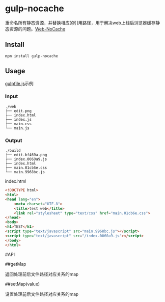 # gulp-nocache

重命名所有静态资源，并替换相应的引用路径，用于解决web上线后浏览器缓存静态资源的问题。[Web-NoCache](https://github.com/Javey/nocache)

## Install

```
npm install gulp-nocache
```

## Usage

[gulpfile.js](https://github.com/Javey/gulp-nocache/blob/master/test/gulpfile.js)示例

### Input

```
./web
├── edit.png
├── index.html
├── index.js
├── main.css
└── main.js
```

### Output

```
./build
├── edit.bf460a.png
├── index.0060a9.js
├── index.html
├── main.01cb6e.css
└── main.9968bc.js
```

index.html

```html
<!DOCTYPE html>
<html>
<head lang="en">
    <meta charset="UTF-8">
    <title>test web</title>
    <link rel="stylesheet" type="text/css" href="main.01cb6e.css">
</head>
<body>
<h1>TEST</h1>
<script type="text/javascript" src="main.9968bc.js"></script>
<script type="text/javascript" src="/index.0060a9.js"></script>
</body>
</html>
```

#API

##getMap

返回处理前后文件路径对应关系的map

##setMap(value)

设置处理前后文件路径对应关系的map